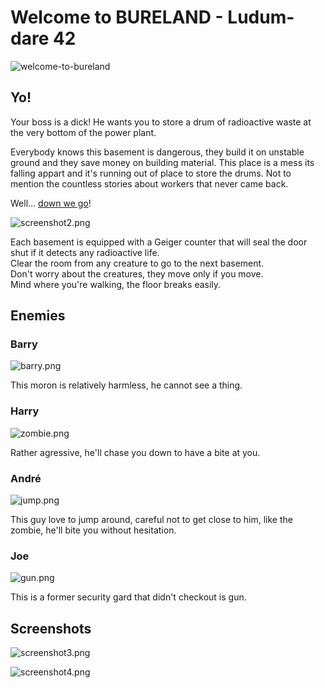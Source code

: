 # Welcome to BURELAND - Ludum-dare 42

![welcome-to-bureland](https://eptwalabha.com/ld42/screenshot/screen1.png)

## Yo!

Your boss is a dick! He wants you to store a drum of radioactive waste at the very bottom of the power plant.

Everybody knows this basement is dangerous, they build it on unstable ground and they save money on building material.
This place is a mess its falling appart and it's running out of place to store the drums.
Not to mention the countless stories about workers that never came back.

Well… [down we go](https://eptwalabha.com/ld42/)!

![screenshot2.png](https://eptwalabha.com/ld42/screenshot/screen2.png)

Each basement is equipped with a Geiger counter that will seal the door shut if it detects any radioactive life.  
Clear the room from any creature to go to the next basement.  
Don't worry about the creatures, they move only if you move.  
Mind where you're walking, the floor breaks easily.

## Enemies

### Barry

![barry.png](https://eptwalabha.com/ld42/screenshot/barry.png)

This moron is relatively harmless, he cannot see a thing.

### Harry

![zombie.png](https://eptwalabha.com/ld42/screenshot/zombie.png)

Rather agressive, he'll chase you down to have a bite at you.

### André

![jump.png](https://eptwalabha.com/ld42/screenshot/jump.png)

This guy love to jump around, careful not to get close to him, like the zombie, he'll bite you without hesitation.

### Joe

![gun.png](https://eptwalabha.com/ld42/screenshot/gun.png)

This is a former security gard that didn't checkout is gun.

## Screenshots

![screenshot3.png](https://eptwalabha.com/ld42/screenshot/screen3.png)

![screenshot4.png](https://eptwalabha.com/ld42/screenshot/screen4.png)
